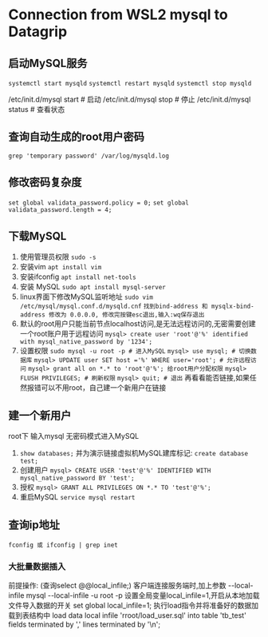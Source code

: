 # Connection from WSL2 mysql to Datagrip

## 启动MySQL服务
`systemctl start mysqld`
`systemctl restart mysqld`
`systemctl stop mysqld`

/etc/init.d/mysql start # 启动
/etc/init.d/mysql stop # 停止
/etc/init.d/mysql status # 查看状态

## 查询自动生成的root用户密码
`grep 'temporary password' /var/log/mysqld.log`

## 修改密码复杂度
`set global validata_password.policy = 0;`
`set global validata_password.length = 4;`

## 下载MySQL
1. 使用管理员权限
` sudo -s `
2. 安装vim
`apt install vim`
3. 安装ifconfig
`apt install net-tools`
4. 安装 MySQL
`sudo apt install mysql-server`
5. linux界面下修改MySQL监听地址 
`sudo vim /etc/mysql/mysql.conf.d/mysqld.cnf`
`找到bind-address 和 mysqlx-bind-address 修改为 0.0.0.0, 修改完按键esc退出,输入:wq保存退出`
6. 默认的root用户只能当前节点localhost访问,是无法远程访问的,无密需要创建一个root账户用于远程访问
`mysql> create user 'root'@'%' identified with mysql_native_password by '1234';`
7. 设置权限
`sudo mysql -u root -p # 进入MySQL`
`mysql> use mysql; # 切换数据库`
`mysql> UPDATE user SET host ='%' WHERE user='root'; # 允许远程访问`
`mysql> grant all on *.* to 'root'@'%'; 给root用户分配权限`
`mysql> FLUSH PRIVILEGES; # 刷新权限`
`mysql> quit; # 退出`
再看看能否链接,如果任然报错可以不用root，自己建一个新用户在链接

## 建一个新用户
root下 输入mysql 无密码模式进入MySQL
1. `show databases;`
并为演示链接虚拟机MySQL建库标记: `create database test;`
2. 创建用户
`mysql> CREATE USER 'test'@'%' IDENTIFIED WITH mysql_native_password BY 'test';`
3. 授权
`mysql> GRANT ALL PRIVILEGES ON *.* TO 'test'@'%';`
4. 重启MySQL
`service mysql restart`

## 查询ip地址
`fconfig 或 ifconfig | grep inet`


### 大批量数据插入
前提操作: (查询select @@local_infile;)
客户端连接服务端时,加上参数 --local-infile
mysql --local-infile -u root -p
设置全局变量local_infile=1,开启从本地加载文件导入数据的开关
set global local_infile=1;
执行load指令并将准备好的数据加载到表结构中
load data local infile 'rroot/load_user.sql' into table 'tb_test' fields terminated by ',' lines terminated by '\n';
